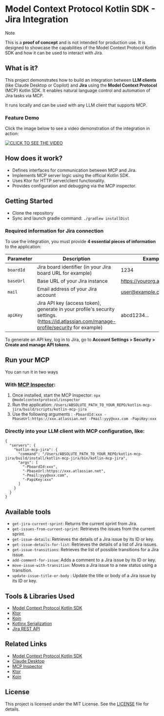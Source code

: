 # Model Context Protocol Kotlin SDK - Jira Integration

> [!NOTE]
> This is a **proof of concept** and is not intended for production use. It is designed to showcase the capabilities of the Model Context Protocol Kotlin SDK and how it can be used to interact with Jira.

## What is it?

This project demonstrates how to build an integration between **LLM clients** (like Claude Desktop or Copilot) and 
**Jira** using the **Model Context Protocol** (MCP) Kotlin SDK. It enables natural language control and automation of
Jira tasks via MCP.

It runs locally and can be used with any LLM client that supports MCP.

### Feature Demo

Click the image below to see a video demonstration of the integration in action:

[![CLICK TO SEE THE VIDEO](https://img.youtube.com/vi/B4ePgV35oVw/maxresdefault.jpg)](https://www.youtube.com/watch?v=B4ePgV35oVw)

## How does it work?

- Defines interfaces for communication between MCP and Jira.
- Implements MCP server logic using the official Kotlin SDK.
- Uses Ktor for HTTP server/client functionality.
- Provides configuration and debugging via the MCP inspector.

## Getting Started

- Clone the repository
- Sync and launch gradle command: `./gradlew installDist`

### Required information for Jira connection

To use the integration, you must provide **4 essential pieces of information** to the application:

| Parameter | Description                                                                                                                                   | Example                       | 
|-----------|-----------------------------------------------------------------------------------------------------------------------------------------------|-------------------------------|
| `boardId` | Jira board identifier (in your Jira board URL for example)                                                                                    | 1234                          |
| `baseUrl` | Base URL of your Jira instance                                                                                                                | https://yourorg.atlassian.net |
| `mail`    | Email address of your Jira account                                                                                                            | user@example.com              |
| `apiKey`  | Jira API key (access token), generate in your profile's security settings.<br/>(https://id.atlassian.com/manage-profile/security for example) | abcd1234...                   |

To generate an API key, log in to Jira, go to **Account Settings > Security > Create and manage API tokens**.

## Run your MCP

You can run it in two ways

### With [MCP Inspector](https://github.com/modelcontextprotocol/mcp-inspector):

1. Once installed, start the MCP Inspector: `npx @modelcontextprotocol/inspector`
2. Run the application: `/Users/ABSOLUTE_PATH_TO_YOUR_REPO/kotlin-mcp-jira/build/scripts/kotlin-mcp-jira`
3. Use the following arguments :
   `-PboardId:xxx -PbaseUrl:https://xxx.atlassian.net -Pmail:yyy@xxx.com -PapiKey:xxx`

### Directly into your LLM client with MCP configuration, like:

```
{
  "servers": {
    "kotlin-mcp-jira": {
      "command": "/Users/ABSOLUTE_PATH_TO_YOUR_REPO/kotlin-mcp-jira/build/install/kotlin-mcp-jira/bin/kotlin-mcp-jira",
      "args": [
        "-PboardId:xxx",
        "-PbaseUrl:https://xxx.atlassian.net",
        "-Pmail:yyy@xxx.com",
        "-PapiKey:xxx"
      ]
    }
  }
}
```

## Available tools

- `get-jira-current-sprint`: Returns the current sprint from Jira.
- `get-issues-from-current-sprint`: Retrieves the issues from the current sprint.
- `get-issue-details`: Retrieves the details of a Jira issue by its ID or key.
- `get-issue-details-for-list`: Retrieves the details of a list of Jira issues.
- `get-issue-transitions`: Retrieves the list of possible transitions for a Jira issue.
- `add-comment-for-issue`: Adds a comment to a Jira issue by its ID or key.
- `move-issue-with-transition`: Moves a Jira issue to a new status using a transition.
- `update-issue-title-or-body` : Update the title or body of a Jira issue by its ID or key.

## Tools & Libraries Used

- [Model Context Protocol Kotlin SDK](https://github.com/modelcontextprotocol/kotlin-sdk)
- [Ktor](https://ktor.io/)
- [Koin](https://insert-koin.io/)
- [Kotlinx Serialization](https://github.com/Kotlin/kotlinx.serialization)
- [Jira REST API](https://developer.atlassian.com/cloud/jira/platform/rest/v3/intro/)

## Related Links

- [Model Context Protocol Kotlin SDK](https://github.com/modelcontextprotocol/kotlin-sdk)
- [Claude Desktop](https://github.com/modelcontextprotocol/claude-desktop)
- [MCP Inspector](https://github.com/modelcontextprotocol/mcp-inspector)
- [Ktor](https://github.com/ktorio/ktor)
- [Koin](https://github.com/InsertKoinIO/koin)

## License

This project is licensed under the MIT License. See the [LICENSE](./LICENSE) file for details.